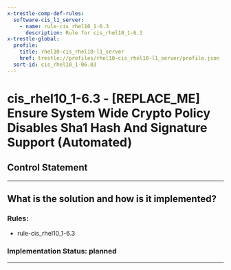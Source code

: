```yaml
---
x-trestle-comp-def-rules:
  software-cis_l1_server:
    - name: rule-cis_rhel10_1-6.3
      description: Rule for cis_rhel10_1-6.3
x-trestle-global:
  profile:
    title: rhel10-cis_rhel10-l1_server
    href: trestle://profiles/rhel10-cis_rhel10-l1_server/profile.json
  sort-id: cis_rhel10_1-06.03
---
```


# cis_rhel10_1-6.3 - \[REPLACE_ME\] Ensure System Wide Crypto Policy Disables Sha1 Hash And Signature Support (Automated)

## Control Statement

______________________________________________________________________

## What is the solution and how is it implemented?

<!-- For implementation status enter one of: implemented, partial, planned, alternative, not-applicable -->

<!-- Note that the list of rules under ### Rules: is read-only and changes will not be captured after assembly to JSON -->

<!-- Add control implementation description here for control: cis_rhel10_1-6.3 -->

### Rules:

  - rule-cis_rhel10_1-6.3

### Implementation Status: planned

______________________________________________________________________
